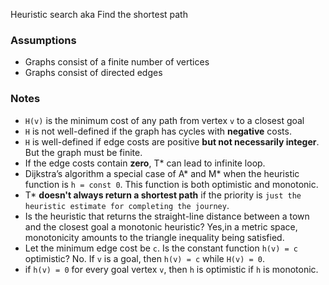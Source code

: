 Heuristic search aka Find the shortest path

### Assumptions

- Graphs consist of a finite number of vertices
- Graphs consist of directed edges

### Notes

- `H(v)` is the minimum cost of any path from vertex `v` to a closest goal
- `H` is not well-defined if the graph has cycles with **negative** costs.
- `H` is well-defined if edge costs are positive **but not necessarily integer**. But the graph must be finite.
- If the edge costs contain **zero**, T* can lead to infinite loop.
- Dijkstra’s algorithm a special case of A* and M* when the heuristic function is `h = const 0`. 
  This function is both optimistic and monotonic.
- T* **doesn't always return a shortest path** if the priority is `just the heuristic estimate for completing the journey`.
- Is the heuristic that returns the straight-line distance between a town and the closest goal a monotonic heuristic?
  Yes,in a metric space, monotonicity amounts to the triangle inequality being satisfied.
- Let the minimum edge cost be `c`. Is the constant function `h(v) = c` optimistic?
  No. If `v` is a goal, then `h(v) = c` while `H(v) = 0`.
- if `h(v) = 0` for every goal vertex `v`, then `h` is optimistic if `h` is monotonic.
